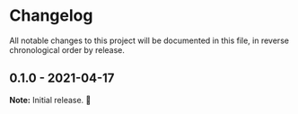# Changelog

All notable changes to this project will be documented in this file, in reverse chronological order by release.

## 0.1.0 - 2021-04-17

**Note:** Initial release. :rocket:
